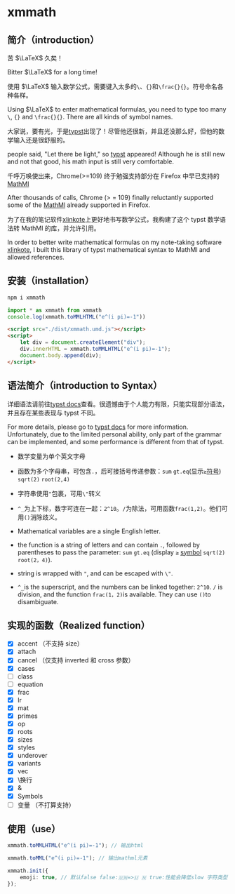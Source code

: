 # xmmath

## 简介（introduction）

苦 $\LaTeX$ 久矣！

Bitter $\LaTeX$ for a long time!

使用 $\LaTeX$ 输入数学公式，需要键入太多的`\`、`{}`和`\frac{}{}`。符号命名各种各样。

Using $\LaTeX$ to enter mathematical formulas, you need to type too many `\`, `{}` and `\frac{}{}`. There are all kinds of symbol names.

大家说，要有光，于是[typst](https://github.com/typst/typst)出现了！尽管他还很新，并且还没那么好，但他的数学输入还是很舒服的。

people said, "Let there be light," so [typst](https://github.com/typst/typst) appeared! Although he is still new and not that good, his math input is still very comfortable.

千呼万唤使出来，Chrome(>=109) 终于勉强支持部分在 Firefox 中早已支持的[MathMl](https://developer.mozilla.org/en-US/docs/Web/MathML)

After thousands of calls, Chrome (> = 109) finally reluctantly supported some of the [MathMl](https://developer.mozilla.org/en-US/docs/Web/MathML) already supported in Firefox.

为了在我的笔记软件[xlinkote](https://github.com/xushengfeng/xlinkote)上更好地书写数学公式，我构建了这个 typst 数学语法转 MathMl 的库，并允许引用。

In order to better write mathematical formulas on my note-taking software [xlinkote](https://github.com/xushengfeng/xlinkote), I built this library of typst mathematical syntax to MathMl and allowed references.

## 安装（installation）

```bash
npm i xmmath
```

```js
import * as xmmath from xmmath
console.log(xmmath.toMMLHTML("e^(i pi)=-1"))
```

```html
<script src="./dist/xmmath.umd.js"></script>
<script>
    let div = document.createElement("div");
    div.innerHTML = xmmath.toMMLHTML("e^(i pi)=-1");
    document.body.append(div);
</script>
```

## 语法简介（introduction to Syntax）

详细语法请前往[typst docs](https://typst.app/docs)查看。很遗憾由于个人能力有限，只能实现部分语法，并且存在某些表现与 typst 不同。

For more details, please go to [typst docs](https://typst.app/docs) for more information. Unfortunately, due to the limited personal ability, only part of the grammar can be implemented, and some performance is different from that of typst.

-   数学变量为单个英文字母
-   函数为多个字母串，可包含`.`，后可接括号传递参数：`sum` `gt.eq`(显示`≥`[符号](https://typst.app/docs/reference/symbols/sym/)) `sqrt(2)` `root(2,4)`
-   字符串使用`"`包裹，可用`\"`转义
-   `^_`为上下标，数字可连在一起：`2^10`。`/`为除法，可用函数`frac(1,2)`。他们可用`()`消除歧义。

-   Mathematical variables are a single English letter.
-   the function is a string of letters and can contain `.`, followed by parentheses to pass the parameter: `sum` `gt.eq` (display `≥` [symbol](https://typst.app/docs/reference/symbols/sym/) `sqrt(2)` `root(2，4)`).
-   string is wrapped with `"`, and can be escaped with `\"`.
-   `^_`is the superscript, and the numbers can be linked together: `2^10`. `/` is division, and the function `frac(1，2)`is available. They can use `()`to disambiguate.

## 实现的函数（Realized function）

-   [x] accent （不支持 size）
-   [x] attach
-   [x] cancel （仅支持 inverted 和 cross 参数）
-   [x] cases
-   [ ] class
-   [ ] equation
-   [x] frac
-   [x] lr
-   [x] mat
-   [x] primes
-   [x] op
-   [x] roots
-   [x] sizes
-   [x] styles
-   [x] underover
-   [x] variants
-   [x] vec
-   [x] \换行
-   [x] &
-   [x] Symbols
-   [ ] 变量 （不打算支持）

## 使用（use）

```typescript
xmmath.toMMLHTML("e^(i pi)=-1"); // 输出html
```

```typescript
xmmath.toMML("e^(i pi)=-1"); // 输出mathml元素
```

```typescript
xmmath.init({
    emoji: true, // 默认false false:🇺🇳=>🇺 🇳 true:性能会降低slow 字符类型（string）不影响
});
```
